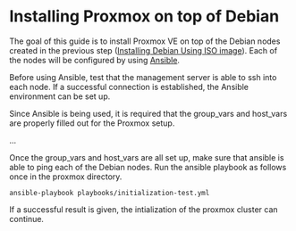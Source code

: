 # Installing Proxmox on top of Debian

The goal of this guide is to install Proxmox VE on top of the Debian nodes created in the previous step ([Installing Debian Using ISO image](debian-setup.md)). Each of the nodes will be configured by using [Ansible](https://www.ansible.com/).

Before using Ansible, test that the management server is able to ssh into each node. If a successful connection is established, the Ansible environment can be set up.

Since Ansible is being used, it is required that the group_vars and host_vars are properly filled out for the Proxmox setup.

...

Once the group_vars and host_vars are all set up, make sure that ansible is able to ping each of the Debian nodes.
Run the ansible playbook as follows once in the proxmox directory.

```text
ansible-playbook playbooks/initialization-test.yml
```

If a successful result is given, the intialization of the proxmox cluster can continue.
